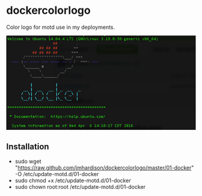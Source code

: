 # dockercolorlogo
Color logo for motd use in my deployments.

![Example Logo](https://raw.githubusercontent.com/jmhardison/dockercolorlogo/master/DockerLogo.png)

## Installation
  - sudo wget "https://raw.github.com/jmhardison/dockercolorlogo/master/01-docker" -O /etc/update-motd.d/01-docker
  - sudo chmod +x /etc/update-motd.d/01-docker
  - sudo chown root:root /etc/update-motd.d/01-docker
